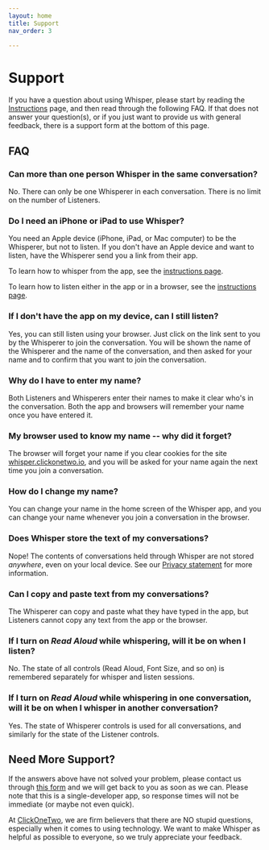 ```yaml
---
layout: home
title: Support
nav_order: 3

---
```


# Support 

If you have a question about using Whisper, please start by reading the [Instructions](instructions.md) page, and then read through the following FAQ. If that does not answer your question(s), or if you just want to provide us with general feedback, there is a support form at the bottom of this page.

## FAQ

### Can more than one person Whisper in the same conversation?

No.  There can only be one Whisperer in each conversation.  There is no limit on the number of Listeners.

### Do I need an iPhone or iPad to use Whisper?

You need an Apple device (iPhone, iPad, or Mac computer) to be the Whisperer, but not to listen. If you don't have an Apple device and want to listen, have the Whisperer send you a link from their app.

To learn how to whisper from the app, see the [instructions page](instructions.md).

To learn how to listen either in the app or in a browser, see the [instructions page](instructions.md).

### If I don't have the app on my device, can I still listen?

Yes, you can still listen using your browser. Just click on the link sent to you by the Whisperer to join the conversation. You will be shown the name of the Whisperer and the name of the conversation, and then asked for your name and to confirm that you want to join the conversation.

### Why do I have to enter my name?

Both Listeners and Whisperers enter their names to make it clear who's in the conversation. Both the app and browsers will remember your name once you have entered it.

### My browser used to know my name -- why did it forget?

The browser will forget your name if you clear cookies for the site [whisper.clickonetwo.io](https://whisper.clickonetwo.io), and you will be asked for your name again the next time you join a conversation. 

### How do I change my name?

You can change your name in the home screen of the Whisper app, and you can change your name whenever you join a conversation in the browser.

### Does Whisper store the text of my conversations?

Nope! The contents of conversations held through Whisper are not stored *anywhere*, even on your local device. See our [Privacy statement](index.md/#privacy) for more information.

### Can I copy and paste text from my conversations?

The Whisperer can copy and paste what they have typed in the app, but Listeners cannot copy any text from the app or the browser.

### If I turn on *Read Aloud* while whispering, will it be on when I listen?

No. The state of all controls (Read Aloud, Font Size, and so on) is remembered separately for whisper and listen sessions.

### If I turn on *Read Aloud* while whispering in one conversation, will it be on when I whisper in another conversation?

Yes. The state of Whisperer controls is used for all conversations, and similarly for the state of the Listener controls.

## Need More Support?

If the answers above have not solved your problem, please contact us through [this form](https://forms.gle/GE9BjX6MPMi8kTkFA) and we will get back to you as soon as we can. Please note that this is a single-developer app, so response times will not be immediate (or maybe not even quick).

At [ClickOneTwo](https://clickonetwo.io), we are firm believers that there are NO stupid questions, especially when it comes to using technology. We want to make Whisper as helpful as possible to everyone, so we truly appreciate your feedback.

